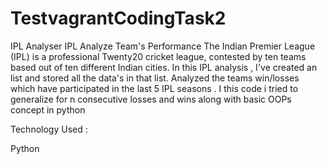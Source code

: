 # TestvagrantCodingTask2
IPL Analyser
IPL Analyze Team's Performance The Indian Premier League (IPL) is a professional Twenty20 cricket league, contested by ten teams based out of ten different Indian cities. In this IPL analysis , I've created an list and stored all the data's in that list. Analyzed the teams win/losses which have participated in the last 5 IPL seasons . I this code i tried to generalize for n consecutive losses and wins along with basic OOPs concept in python

Technology Used :

Python
